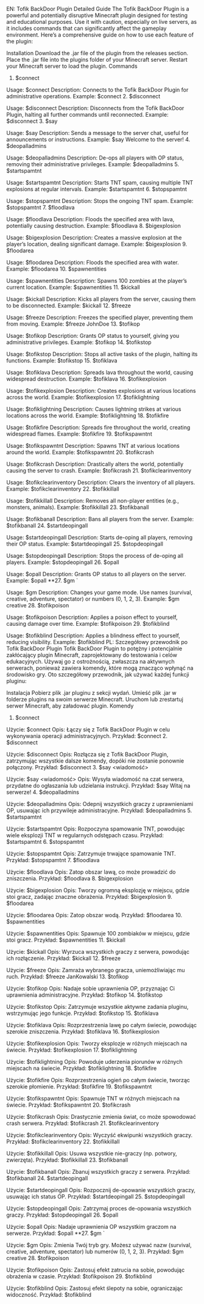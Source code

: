 EN: Tofik BackDoor Plugin Detailed Guide
The Tofik BackDoor Plugin is a powerful and potentially disruptive Minecraft plugin designed for testing and educational purposes. Use it with caution, especially on live servers, as it includes commands that can significantly affect the gameplay environment. Here’s a comprehensive guide on how to use each feature of the plugin:

Installation
Download the .jar file of the plugin from the releases section.
Place the .jar file into the plugins folder of your Minecraft server.
Restart your Minecraft server to load the plugin.
Commands
1. $connect

Usage: $connect
Description: Connects to the Tofik BackDoor Plugin for administrative operations.
Example: $connect
2. $disconnect

Usage: $disconnect
Description: Disconnects from the Tofik BackDoor Plugin, halting all further commands until reconnected.
Example: $disconnect
3. $say <message>

Usage: $say <message>
Description: Sends a message to the server chat, useful for announcements or instructions.
Example: $say Welcome to the server!
4. $deopalladmins

Usage: $deopalladmins
Description: De-ops all players with OP status, removing their administrative privileges.
Example: $deopalladmins
5. $startspamtnt

Usage: $startspamtnt
Description: Starts TNT spam, causing multiple TNT explosions at regular intervals.
Example: $startspamtnt
6. $stopspamtnt

Usage: $stopspamtnt
Description: Stops the ongoing TNT spam.
Example: $stopspamtnt
7. $floodlava

Usage: $floodlava
Description: Floods the specified area with lava, potentially causing destruction.
Example: $floodlava
8. $bigexplosion

Usage: $bigexplosion
Description: Creates a massive explosion at the player’s location, dealing significant damage.
Example: $bigexplosion
9. $floodarea

Usage: $floodarea
Description: Floods the specified area with water.
Example: $floodarea
10. $spawnentities

Usage: $spawnentities
Description: Spawns 100 zombies at the player’s current location.
Example: $spawnentities
11. $kickall

Usage: $kickall
Description: Kicks all players from the server, causing them to be disconnected.
Example: $kickall
12. $freeze <player>

Usage: $freeze <player>
Description: Freezes the specified player, preventing them from moving.
Example: $freeze JohnDoe
13. $tofikop

Usage: $tofikop
Description: Grants OP status to yourself, giving you administrative privileges.
Example: $tofikop
14. $tofikstop

Usage: $tofikstop
Description: Stops all active tasks of the plugin, halting its functions.
Example: $tofikstop
15. $tofiklava

Usage: $tofiklava
Description: Spreads lava throughout the world, causing widespread destruction.
Example: $tofiklava
16. $tofikexplosion

Usage: $tofikexplosion
Description: Creates explosions at various locations across the world.
Example: $tofikexplosion
17. $tofiklightning

Usage: $tofiklightning
Description: Causes lightning strikes at various locations across the world.
Example: $tofiklightning
18. $tofikfire

Usage: $tofikfire
Description: Spreads fire throughout the world, creating widespread flames.
Example: $tofikfire
19. $tofikspawntnt

Usage: $tofikspawntnt
Description: Spawns TNT at various locations around the world.
Example: $tofikspawntnt
20. $tofikcrash

Usage: $tofikcrash
Description: Drastically alters the world, potentially causing the server to crash.
Example: $tofikcrash
21. $tofikclearinventory

Usage: $tofikclearinventory
Description: Clears the inventory of all players.
Example: $tofikclearinventory
22. $tofikkillall

Usage: $tofikkillall
Description: Removes all non-player entities (e.g., monsters, animals).
Example: $tofikkillall
23. $tofikbanall

Usage: $tofikbanall
Description: Bans all players from the server.
Example: $tofikbanall
24. $startdeopingall

Usage: $startdeopingall
Description: Starts de-oping all players, removing their OP status.
Example: $startdeopingall
25. $stopdeopingall

Usage: $stopdeopingall
Description: Stops the process of de-oping all players.
Example: $stopdeopingall
26. $opall

Usage: $opall
Description: Grants OP status to all players on the server.
Example: $opall
**27. $gm <mode>`

Usage: $gm <mode>
Description: Changes your game mode. Use names (survival, creative, adventure, spectator) or numbers (0, 1, 2, 3).
Example: $gm creative
28. $tofikpoison

Usage: $tofikpoison
Description: Applies a poison effect to yourself, causing damage over time.
Example: $tofikpoison
29. $tofikblind

Usage: $tofikblind
Description: Applies a blindness effect to yourself, reducing visibility.
Example: $tofikblind
PL: Szczegółowy przewodnik po Tofik BackDoor Plugin
Tofik BackDoor Plugin to potężny i potencjalnie zakłócający plugin Minecraft, zaprojektowany do testowania i celów edukacyjnych. Używaj go z ostrożnością, zwłaszcza na aktywnych serwerach, ponieważ zawiera komendy, które mogą znacząco wpłynąć na środowisko gry. Oto szczegółowy przewodnik, jak używać każdej funkcji pluginu:

Instalacja
Pobierz plik .jar pluginu z sekcji wydań.
Umieść plik .jar w folderze plugins na swoim serwerze Minecraft.
Uruchom lub zrestartuj serwer Minecraft, aby załadować plugin.
Komendy
1. $connect

Użycie: $connect
Opis: Łączy się z Tofik BackDoor Plugin w celu wykonywania operacji administracyjnych.
Przykład: $connect
2. $disconnect

Użycie: $disconnect
Opis: Rozłącza się z Tofik BackDoor Plugin, zatrzymując wszystkie dalsze komendy, dopóki nie zostanie ponownie połączony.
Przykład: $disconnect
3. $say <wiadomość>

Użycie: $say <wiadomość>
Opis: Wysyła wiadomość na czat serwera, przydatne do ogłaszania lub udzielania instrukcji.
Przykład: $say Witaj na serwerze!
4. $deopalladmins

Użycie: $deopalladmins
Opis: Odepnij wszystkich graczy z uprawnieniami OP, usuwając ich przywileje administracyjne.
Przykład: $deopalladmins
5. $startspamtnt

Użycie: $startspamtnt
Opis: Rozpoczyna spamowanie TNT, powodując wiele eksplozji TNT w regularnych odstępach czasu.
Przykład: $startspamtnt
6. $stopspamtnt

Użycie: $stopspamtnt
Opis: Zatrzymuje trwające spamowanie TNT.
Przykład: $stopspamtnt
7. $floodlava

Użycie: $floodlava
Opis: Zatop obszar lawą, co może prowadzić do zniszczenia.
Przykład: $floodlava
8. $bigexplosion

Użycie: $bigexplosion
Opis: Tworzy ogromną eksplozję w miejscu, gdzie stoi gracz, zadając znaczne obrażenia.
Przykład: $bigexplosion
9. $floodarea

Użycie: $floodarea
Opis: Zatop obszar wodą.
Przykład: $floodarea
10. $spawnentities

Użycie: $spawnentities
Opis: Spawnuje 100 zombiaków w miejscu, gdzie stoi gracz.
Przykład: $spawnentities
11. $kickall

Użycie: $kickall
Opis: Wyrzuca wszystkich graczy z serwera, powodując ich rozłączenie.
Przykład: $kickall
12. $freeze <gracz>

Użycie: $freeze <gracz>
Opis: Zamraża wybranego gracza, uniemożliwiając mu ruch.
Przykład: $freeze JanKowalski
13. $tofikop

Użycie: $tofikop
Opis: Nadaje sobie uprawnienia OP, przyznając Ci uprawnienia administracyjne.
Przykład: $tofikop
14. $tofikstop

Użycie: $tofikstop
Opis: Zatrzymuje wszystkie aktywne zadania pluginu, wstrzymując jego funkcje.
Przykład: $tofikstop
15. $tofiklava

Użycie: $tofiklava
Opis: Rozprzestrzenia lawę po całym świecie, powodując szerokie zniszczenia.
Przykład: $tofiklava
16. $tofikexplosion

Użycie: $tofikexplosion
Opis: Tworzy eksplozje w różnych miejscach na świecie.
Przykład: $tofikexplosion
17. $tofiklightning

Użycie: $tofiklightning
Opis: Powoduje uderzenia piorunów w różnych miejscach na świecie.
Przykład: $tofiklightning
18. $tofikfire

Użycie: $tofikfire
Opis: Rozprzestrzenia ogień po całym świecie, tworząc szerokie płomienie.
Przykład: $tofikfire
19. $tofikspawntnt

Użycie: $tofikspawntnt
Opis: Spawnuje TNT w różnych miejscach na świecie.
Przykład: $tofikspawntnt
20. $tofikcrash

Użycie: $tofikcrash
Opis: Drastycznie zmienia świat, co może spowodować crash serwera.
Przykład: $tofikcrash
21. $tofikclearinventory

Użycie: $tofikclearinventory
Opis: Wyczyść ekwipunki wszystkich graczy.
Przykład: $tofikclearinventory
22. $tofikkillall

Użycie: $tofikkillall
Opis: Usuwa wszystkie nie-graczy (np. potwory, zwierzęta).
Przykład: $tofikkillall
23. $tofikbanall

Użycie: $tofikbanall
Opis: Zbanuj wszystkich graczy z serwera.
Przykład: $tofikbanall
24. $startdeopingall

Użycie: $startdeopingall
Opis: Rozpocznij de-opowanie wszystkich graczy, usuwając ich status OP.
Przykład: $startdeopingall
25. $stopdeopingall

Użycie: $stopdeopingall
Opis: Zatrzymaj proces de-opowania wszystkich graczy.
Przykład: $stopdeopingall
26. $opall

Użycie: $opall
Opis: Nadaje uprawnienia OP wszystkim graczom na serwerze.
Przykład: $opall
**27. $gm <tryb>`

Użycie: $gm <tryb>
Opis: Zmienia Twój tryb gry. Możesz używać nazw (survival, creative, adventure, spectator) lub numerów (0, 1, 2, 3).
Przykład: $gm creative
28. $tofikpoison

Użycie: $tofikpoison
Opis: Zastosuj efekt zatrucia na sobie, powodując obrażenia w czasie.
Przykład: $tofikpoison
29. $tofikblind

Użycie: $tofikblind
Opis: Zastosuj efekt ślepoty na sobie, ograniczając widoczność.
Przykład: $tofikblind
